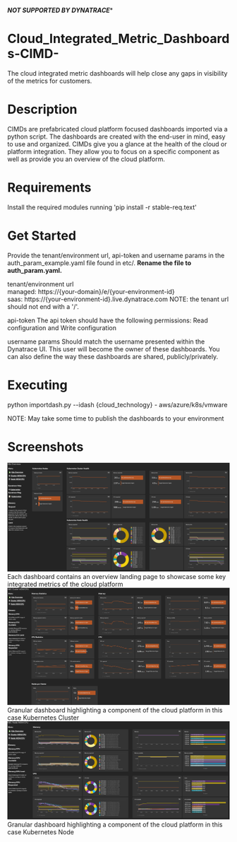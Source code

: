 ***NOT SUPPORTED BY DYNATRACE****

# Cloud_Integrated_Metric_Dashboards-CIMD-
The cloud integrated metric dashboards will help close any gaps in visibility of the metrics for customers.

# Description
CIMDs are prefabricated cloud platform focused dashboards imported via a python script. The dashboards are created with the end-user in mind, easy to use and organized. CIMDs give you a glance at the health of the cloud or platform integration. They allow you to focus on a specific component as well as provide you an overview of the cloud platform.   

# Requirements
Install the required modules running 'pip install -r stable-req.text'

# Get Started
Provide the tenant/environment url, api-token and username params in the auth_param_example.yaml file found in etc/. **Rename the file to auth_param.yaml.**

tenant/environment url  
managed: https://{your-domain}/e/{your-environment-id}  
saas:  https://{your-environment-id}.live.dynatrace.com
NOTE: the tenant url should not end with a '/'.  

api-token
The api token should have the following permissions: Read configuration and Write configuration

username params
Should match the username presented within the Dynatrace UI. This user will become the owner of these dashboards. You can also define the way these dashboards are shared, publicly/privately.

# Executing
python importdash.py --idash {cloud_technology} - aws/azure/k8s/vmware

NOTE: May take some time to publish the dashboards to your environment

# Screenshots
![K8s overview](images/overview.png)
Each dashboard contains an overview landing page to showcase some key integrated metrics of the cloud platform
![K8s Cluster](images/cluster.png)
Granular dashboard highlighting a component of the cloud platform in this case Kubernetes Cluster
![K8s Node](images/node.png)
Granular dashboard highlighting a component of the cloud platform in this case Kubernetes Node
